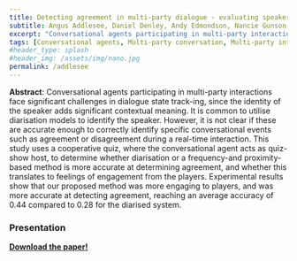 ```yaml
---
title: Detecting agreement in multi-party dialogue - evaluating speaker diarisation versus a procedural baseline to enhance user engagement.
subtitle: Angus Addlesee, Daniel Denley, Andy Edmondson, Nancie Gunson, Daniel Hernandez Garcia, Alexandre Kha, Oliver Lemon, James Ndubuisi, Neil O'Reilly, Lia Perochaud, Raphaël Valeri, Miebaka Worika
excerpt: "Conversational agents participating in multi-party interactions face significant challenges in dialogue state track-ing, since the identity of the speaker adds significant contextual meaning. It is common to utilise diarisation models to identify the speaker. However, it is not clear if these are accurate enough to correctly identify specific conversational events such as agreement or disagreement during a real-time interaction. This study uses a cooperative quiz, where the conversational agent acts as quiz-show host, to determine whether diarisation or a frequency-and proximity-based method is more accurate at determining agreement, and whether this translates to feelings of engagement from the players. Experimental results show that our proposed method was more engaging to players, and was more accurate at detecting agreement, reaching an average accuracy of 0.44 compared to 0.28 for the diarised system."
tags: [Conversational agents, Multi-party conversation, Multi-party interactions, Diarisation, Detection of agreement, Natural Language Processing (NLP), Natural Language Understanding (NLU), Cooperative quiz, Social robots, Gamification, Engagement]
#header_type: splash
#header_img: /assets/img/nano.jpg
permalink: /addlesee
---
```


**Abstract**: Conversational agents participating in multi-party interactions face significant challenges in dialogue state track-ing, since the identity of the speaker adds significant contextual meaning. It is common to utilise diarisation models to identify the speaker. However, it is not clear if these are accurate enough to correctly identify specific conversational events such as agreement or disagreement during a real-time interaction. This study uses a cooperative quiz, where the conversational agent acts as quiz-show host, to determine whether diarisation or a frequency-and proximity-based method is more accurate at determining agreement, and whether this translates to feelings of engagement from the players. Experimental results show that our proposed method was more engaging to players, and was more accurate at detecting agreement, reaching an average accuracy of 0.44 compared to 0.28 for the diarised system.

### Presentation

<a href="https://arxiv.org/abs/2311.03021"><b>Download the paper!</b></a>

